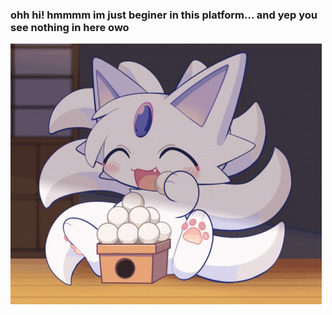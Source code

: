 ### ohh hi! hmmmm im just beginer in this platform... and yep you see nothing in here owo
![nom](https://github.com/TakanashaTaryu/TakanashaTaryu/blob/main/makemon-furry.gif)
<!--
**TakanashaTaryu/TakanashaTaryu** is a ✨ _special_ ✨ repository because its `README.md` (this file) appears on your GitHub profile.

Here are some ideas to get you started:

- 🔭 I’m currently working on ...
- 🌱 I’m currently learning ...
- 👯 I’m looking to collaborate on ...
- 🤔 I’m looking for help with ...
- 💬 Ask me about ...
- 📫 How to reach me: ...
- 😄 Pronouns: ...
- ⚡ Fun fact: ...
-->
